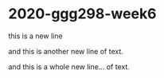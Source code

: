 # 2020-ggg298-week6
this is a new line

and this is another new line of text. 

and this is a whole new line... of text.
